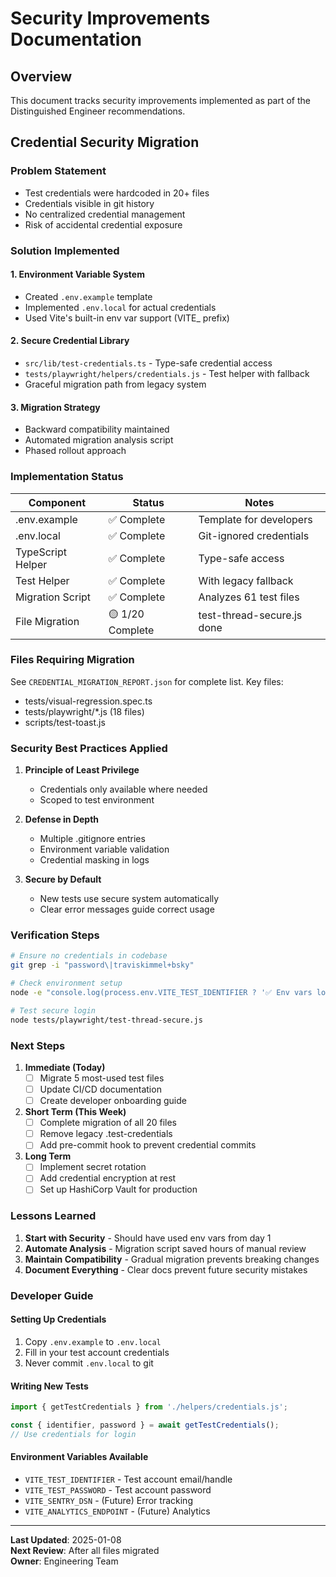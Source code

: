 # Security Improvements Documentation

## Overview
This document tracks security improvements implemented as part of the Distinguished Engineer recommendations.

## Credential Security Migration

### Problem Statement
- Test credentials were hardcoded in 20+ files
- Credentials visible in git history
- No centralized credential management
- Risk of accidental credential exposure

### Solution Implemented

#### 1. Environment Variable System
- Created `.env.example` template
- Implemented `.env.local` for actual credentials
- Used Vite's built-in env var support (VITE_ prefix)

#### 2. Secure Credential Library
- `src/lib/test-credentials.ts` - Type-safe credential access
- `tests/playwright/helpers/credentials.js` - Test helper with fallback
- Graceful migration path from legacy system

#### 3. Migration Strategy
- Backward compatibility maintained
- Automated migration analysis script
- Phased rollout approach

### Implementation Status

| Component | Status | Notes |
|-----------|--------|-------|
| .env.example | ✅ Complete | Template for developers |
| .env.local | ✅ Complete | Git-ignored credentials |
| TypeScript Helper | ✅ Complete | Type-safe access |
| Test Helper | ✅ Complete | With legacy fallback |
| Migration Script | ✅ Complete | Analyzes 61 test files |
| File Migration | 🟡 1/20 Complete | test-thread-secure.js done |

### Files Requiring Migration
See `CREDENTIAL_MIGRATION_REPORT.json` for complete list. Key files:
- tests/visual-regression.spec.ts
- tests/playwright/*.js (18 files)
- scripts/test-toast.js

### Security Best Practices Applied

1. **Principle of Least Privilege**
   - Credentials only available where needed
   - Scoped to test environment

2. **Defense in Depth**
   - Multiple .gitignore entries
   - Environment variable validation
   - Credential masking in logs

3. **Secure by Default**
   - New tests use secure system automatically
   - Clear error messages guide correct usage

### Verification Steps

```bash
# Ensure no credentials in codebase
git grep -i "password\|traviskimmel+bsky"

# Check environment setup
node -e "console.log(process.env.VITE_TEST_IDENTIFIER ? '✅ Env vars loaded' : '❌ Env vars missing')"

# Test secure login
node tests/playwright/test-thread-secure.js
```

### Next Steps

1. **Immediate (Today)**
   - [ ] Migrate 5 most-used test files
   - [ ] Update CI/CD documentation
   - [ ] Create developer onboarding guide

2. **Short Term (This Week)**
   - [ ] Complete migration of all 20 files
   - [ ] Remove legacy .test-credentials
   - [ ] Add pre-commit hook to prevent credential commits

3. **Long Term**
   - [ ] Implement secret rotation
   - [ ] Add credential encryption at rest
   - [ ] Set up HashiCorp Vault for production

### Lessons Learned

1. **Start with Security** - Should have used env vars from day 1
2. **Automate Analysis** - Migration script saved hours of manual review
3. **Maintain Compatibility** - Gradual migration prevents breaking changes
4. **Document Everything** - Clear docs prevent future security mistakes

### Developer Guide

#### Setting Up Credentials
1. Copy `.env.example` to `.env.local`
2. Fill in your test account credentials
3. Never commit `.env.local` to git

#### Writing New Tests
```javascript
import { getTestCredentials } from './helpers/credentials.js';

const { identifier, password } = await getTestCredentials();
// Use credentials for login
```

#### Environment Variables Available
- `VITE_TEST_IDENTIFIER` - Test account email/handle
- `VITE_TEST_PASSWORD` - Test account password
- `VITE_SENTRY_DSN` - (Future) Error tracking
- `VITE_ANALYTICS_ENDPOINT` - (Future) Analytics

---

**Last Updated**: 2025-01-08  
**Next Review**: After all files migrated  
**Owner**: Engineering Team